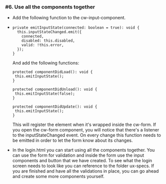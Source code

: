 ### #6. Use all the components together
- Add the following function to the cw-input-component.
-   ```
    private emitInputState(connected: boolean = true): void {
      this.inputStateChanged.emit({
        connected,
        disabled: this.disabled,
        valid: !this.error,
      });
    }
    ```
    And add the following functions:
     ```
    protected componentDidLoad(): void {
      this.emitInputState();
    }
  
    protected componentDidUnload(): void {
      this.emitInputState(false);
    }
  
    protected componentDidUpdate(): void {
      this.emitInputState();
    }   
    ``` 
    This will register the element when it's wrapped inside the cw-form. If you open the cw-form component, you will notice that there's a listener to the inputStateChanged event. On every change this function needs to be emitted in order to let the form know about its changes.
    
- In the login.html you can start using all the components together. You can use the form for validation and inside the form use the input components and button that we have created.
  To see what the login screen needs to look like you can reference to the folder ux-specs.
  If you are finished and have all the validations in place, you can go ahead and create some more components yourself. 